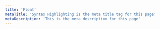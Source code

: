 ```yaml
---
title: 'Float'
metaTitle: 'Syntax Highlighting is the meta title tag for this page'
metaDescription: 'This is the meta description for this page'
---
```


